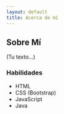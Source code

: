 ```yaml
---
layout: default
title: Acerca de mí
---
```


## Sobre Mí

(Tu texto...)

### Habilidades
* HTML
* CSS (Bootstrap)
* JavaScript
* Java
